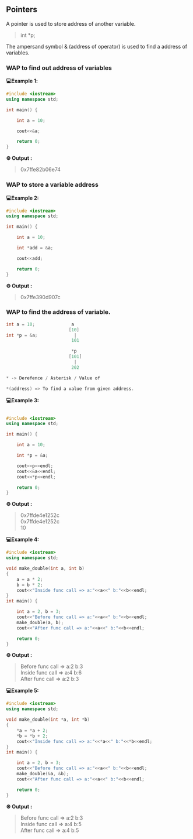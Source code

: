 ## Pointers

A pointer is used to store address of another variable.

> int \*p;

The ampersand symbol & (address of operator) is used to find a address of variables.

### WAP to find out address of variables

**💻Example 1️:**

```cpp
#include <iostream>
using namespace std;

int main() {

    int a = 10;

    cout<<&a;

    return 0;
}
```

**⚙️ Output :**

> 0x7ffe82b06e74

### WAP to store a variable address

**💻Example 2:**

```cpp
#include <iostream>
using namespace std;

int main() {

    int a = 10;

    int *add = &a;

    cout<<add;

    return 0;
}
```

**⚙️ Output :**

> 0x7ffe390d907c

### WAP to find the address of variable.

```cpp
int a = 10;              a
                        [10]
int *p = &a;              |
                         101

                         *p
                        [101]
                          |
                         202

```

```cpp
* -> Derefence / Asterisk / Value of

*(address) => To find a value from given address.
```

**💻Example 3:**

```cpp

#include <iostream>
using namespace std;

int main() {

    int a = 10;

    int *p = &a;

    cout<<p<<endl;
    cout<<&a<<endl;
    cout<<*p<<endl;

    return 0;
}
```

**⚙️ Output :**

> 0x7ffde4e1252c<br />
> 0x7ffde4e1252c<br />
> 10

**💻Example 4:**

```cpp
#include <iostream>
using namespace std;

void make_double(int a, int b)
{
    a = a * 2;
    b = b * 2;
    cout<<"Inside func call => a:"<<a<<" b:"<<b<<endl;
}
int main() {

    int a = 2, b = 3;
    cout<<"Before func call => a:"<<a<<" b:"<<b<<endl;
    make_double(a, b);
    cout<<"After func call => a:"<<a<<" b:"<<b<<endl;

    return 0;
}

```

**⚙️ Output :**

> Before func call => a:2 b:3<br/>
> Inside func call => a:4 b:6<br/>
> After func call => a:2 b:3

**💻Example 5:**

```cpp
#include <iostream>
using namespace std;

void make_double(int *a, int *b)
{
    *a = *a + 2;
    *b = *b + 2;
    cout<<"Inside func call => a:"<<*a<<" b:"<<*b<<endl;
}
int main() {

    int a = 2, b = 3;
    cout<<"Before func call => a:"<<a<<" b:"<<b<<endl;
    make_double(&a, &b);
    cout<<"After func call => a:"<<a<<" b:"<<b<<endl;

    return 0;
}
```

**⚙️ Output :**

> Before func call => a:2 b:3<br/>
> Inside func call => a:4 b:5<br/>
> After func call => a:4 b:5
